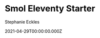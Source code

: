 ---
title: Smol Eleventy Starter
github: https://github.com/5t3ph/smol-11ty-starter
demo: https://smol-11ty-starter.netlify.app/
license: null
author: Stephanie Eckles
author_link: ''
author_twitter: 5t3ph
date: 2021-04-29T00:00:00.000Z
ssg:
  - Eleventy
cms:
  - NetlifyCMS
css: null
category:
  - Boilerplate
description: >-
  Extremely minimal Eleventy starter to kickstart a simple multi-page site / a
  nearly opinionless foundation to continue building on.
draft: true
publish_date: '2021-03-10T04:44:59Z'
update_date: '2021-06-12T01:52:04Z'
github_star: 65
github_fork: 14
---